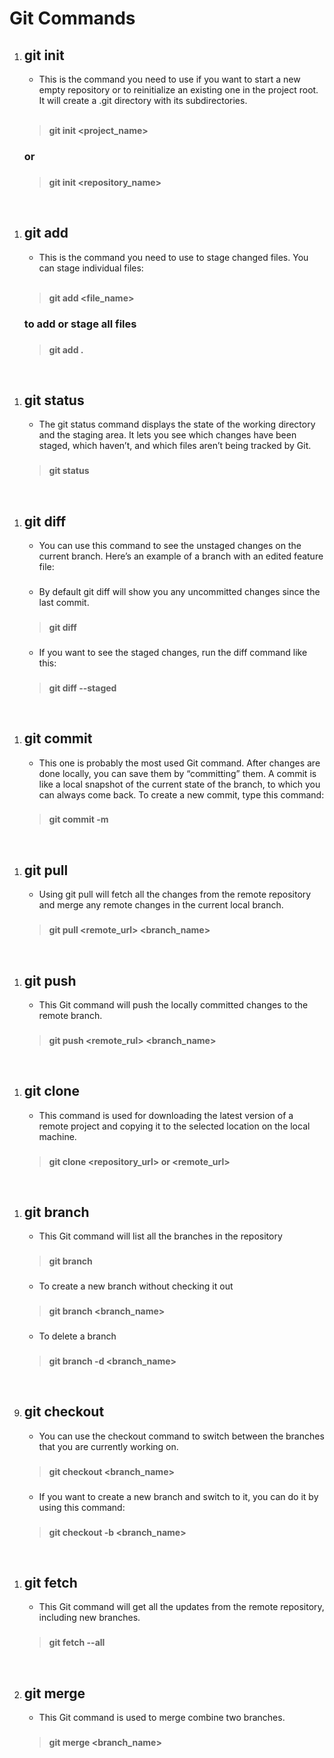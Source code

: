 # Git Commands

1. ## git init
   
   - This is the command you need to use if you want to start a new empty repository or to reinitialize an existing one in the project root. It will create a .git directory with its subdirectories.
  
    <br>

    > **git init <project_name>**

    ### or
    ###
    
    > **git init <repository_name>**

<br>

1. ## git add
   
   - This is the command you need to use to stage changed files. You can stage individual files:
  
    <br>

    > **git add <file_name>**
    
    ### to add or stage all files
    ###
    > **git add .**

<br>

1. ## git status
   
   - The git status command displays the state of the working directory and the staging area. It lets you see which changes have been staged, which haven’t, and which files aren’t being tracked by Git.
  
    ###

    > **git status**

<br>

1. ## git diff
   
   - You can use this command to see the unstaged changes on the current branch. Here’s an example of a branch with an edited feature file:

    ###

   - By default git diff will show you any uncommitted changes since the last commit.
  
    ###

    > **git diff**

    ###

    - If you want to see the staged changes, run the diff command like this:

    ###

    > **git diff --staged**

<br>

1. ## git commit
   
   - This one is probably the most used Git command. After changes are done locally, you can save them by “committing” them. A commit is like a local snapshot of the current state of the branch, to which you can always come back. To create a new commit, type this command:
  
    ###

    > **git commit -m <message>**

<br>

1. ## git pull
   
   - Using git pull will fetch all the changes from the remote repository and merge any remote changes in the current local branch.
  
    ###

    > **git pull <remote_url> <branch_name>**

<br>

1. ## git push
   
   - This Git command will push the locally committed changes to the remote branch.
  
    ###

    > **git push <remote_rul> <branch_name>**

<br>

1. ## git clone
   
   - This command is used for downloading the latest version of a remote project and copying it to the selected location on the local machine.
  
    ###

    > **git clone <repository_url> or <remote_url>**

<br>

1. ## git branch

   - This Git command will list all the branches in the repository
  
    ###

    > **git branch**

    ###

    - To create a new branch without checking it out

    ###

    > **git branch <branch_name>**

    ###

    - To delete a branch

    ###
    
    > **git branch -d <branch_name>**

<br>

9. ## git checkout
    
    - You can use the checkout command to switch between the branches that you are currently working on.
  
    ###

    > **git checkout <branch_name>**

    ###

    - If you want to create a new branch and switch to it, you can do it by using this command:

    ###

    > **git checkout -b <branch_name>**

<br>

1.  ## git fetch
    
    - This Git command will get all the updates from the remote repository, including new branches.
  
    ###

    > **git fetch --all**

<br>

2.  ## git merge
    
    - This Git command is used to merge combine two branches.
  
    ###

    > **git merge <branch_name>**

<br>